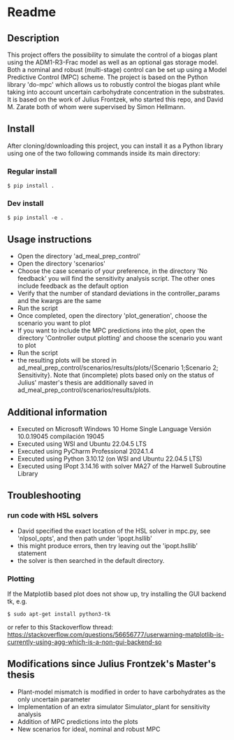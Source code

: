 # Readme
## Description

This project offers the possibility to simulate the control of a biogas plant using the ADM1-R3-Frac model as well as an optional gas storage model. Both a nominal and robust (multi-stage) control can be set up using a Model Predictive Control (MPC) scheme. The project is based on the Python library 'do-mpc' which allows us to robustly control the biogas plant while taking into account uncertain carbohydrate concentration in the substrates. It is based on the work of Julius Frontzek, who started this repo, and David M. Zarate both of whom were supervised by Simon Hellmann.

## Install

After cloning/downloading this project, you can install it as a Python library using one of the two following commands inside its main directory:

### Regular install
```
$ pip install .
```
### Dev install
```
$ pip install -e .
```

## Usage instructions
- Open the directory 'ad_meal_prep_control'
- Open the directory 'scenarios'
- Choose the case scenario of your preference, in the directory 'No feedback' you will find the sensitivity analysis script. The other ones include feedback as the default option
- Verify that the number of standard deviations in the controller_params and the kwargs are the same
- Run the script
- Once completed, open the directory 'plot_generation', choose the scenario you want to plot
- If you want to include the MPC predictions into the plot, open the directory 'Controller output plotting' and choose the scenario you want to plot
- Run the script 
- the resulting plots will be stored in ad_meal_prep_control/scenarios/results/plots/{Scenario 1;Scenario 2; Sensitivity}. Note that (incomplete) plots based only on the status of Julius' master's thesis are additionally saved in ad_meal_prep_control/scenarios/results/plots.  

## Additional information

- Executed on Microsoft Windows 10 Home Single Language Versión	10.0.19045 compilación 19045
- Executed using WSl and Ubuntu 22.04.5 LTS
- Executed using PyCharm Professional 2024.1.4
- Executed using Python 3.10.12 (on WSl and Ubuntu 22.04.5 LTS)
- Executed using IPopt 3.14.16 with solver MA27 of the Harwell Subroutine Library 

## Troubleshooting
### run code with HSL solvers
- David specified the exact location of the HSL solver in mpc.py, see 'nlpsol_opts', and then path under 'ipopt.hsllib'
- this might produce errors, then try leaving out the 'ipopt.hsllib' statement
- the solver is then searched in the default directory.  

### Plotting
If the Matplotlib based plot does not show up, try installing the GUI backend tk, e.g.
```
$ sudo apt-get install python3-tk
```
or refer to this Stackoverflow thread: https://stackoverflow.com/questions/56656777/userwarning-matplotlib-is-currently-using-agg-which-is-a-non-gui-backend-so

## Modifications since Julius Frontzek's Master's thesis

- Plant-model mismatch is modified in order to have carbohydrates as the only uncertain parameter
- Implementation of an extra simulator Simulator_plant for sensitivity analysis
- Addition of MPC predictions into the plots
- New scenarios for ideal, nominal and robust MPC

